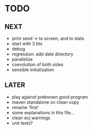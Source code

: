 TODO
====

NEXT
----
- print seed -> to screen, and to stats
- start with 3 bts
- debug <start>
- regression: add date directory  
- parallelize
- coevolution of both sides
- sensible initialization

LATER
-----
- play against preknown good program
- maven standalone on clean copy 
- rename 'first'
- some explanations in this file...
- clean ecj warnings
- unit tests?

